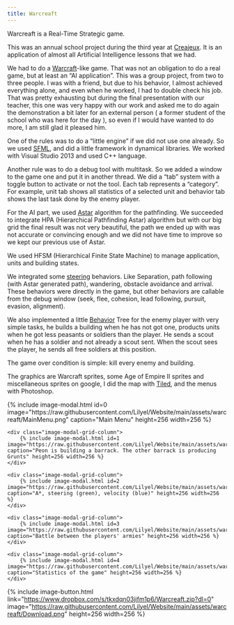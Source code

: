 ```yaml
---
title: Warcreaft
---
```


Warcreaft is a Real-Time Strategic game.

This was an annual school project during the third year at [Creajeux](http://www.creajeux.fr/). It is an application of almost all Artificial Intelligence lessons that we had.

We had to do a [Warcraft](http://fr.wikipedia.org/wiki/Warcraft)-like game. That was not an obligation to do a real game, but at least an “AI application”. This was a group project, from two to three people.  I was with a friend, but due to his behavior, I almost achieved everything alone, and even when he worked, I had to double check his job. That was pretty exhausting but during the final presentation with our teacher, this one was very happy with our work and asked me to do again the demonstration a bit later for an external person ( a former student of the school who was here for the day ), so even if I would have wanted to do more, I am still glad it pleased him.

One of the rules was to do a “little engine” if we did not use one already. So we used [SFML](http://www.sfml-dev.org/), and did a little framework in dynamical libraries. We worked with Visual Studio 2013 and used C++ language.

Another rule was to do a debug tool with multitask.  So we added a window to the game one and put it in another thread. We did a “tab” system with a toggle button to activate or not the tool. Each tab represents a “category”. For example, unit tab shows all statistics of a selected unit and behavior tab shows the last task done by the enemy player.

For the AI part, we used [Astar](http://en.wikipedia.org/wiki/A*_search_algorithm) algorithm for the pathfinding. We succeeded to integrate HPA (Hierarchical Pathfinding Astar) algorithm but with our big grid the final result was not very beautiful, the path we ended up with was not accurate or convincing enough and we did not have time to improve so we kept our previous use of Astar.

We used HFSM (Hierarchical Finite State Machine) to manage application, units and building states.

We integrated some [steering](http://en.wikipedia.org/wiki/Reactive_planning#Steering) behaviors. Like Separation, path following (with Astar generated path), wandering, obstacle avoidance and arrival. These behaviors were directly in the game, but other behaviors are callable from the debug window (seek, flee, cohesion, lead following, pursuit, evasion, alignment).

We also implemented a little [Behavior](http://en.wikipedia.org/wiki/Behavior_Trees) Tree for the enemy player with very simple tasks, he builds a building when he has not got one, products units when he got less peasants or soldiers than the player. He sends a scout when he has a soldier and not already a scout sent. When the scout sees the player, he sends all free soldiers at this position.

The game over condition is simple: kill every enemy and building.

The graphics are Warcraft sprites, some Age of Empire II sprites and miscellaneous sprites on google, I did the map with [Tiled](https://www.mapeditor.org/), and the menus with Photoshop.

<div class="image-modal-grid-row"> 
    <div class="image-modal-grid-column">
        {% include image-modal.html id=0 image="https://raw.githubusercontent.com/Lilyel/Website/main/assets/warcreaft/MainMenu.png" caption="Main Menu" height=256 width=256 %}
    </div>

    <div class="image-modal-grid-column">
        {% include image-modal.html id=1 image="https://raw.githubusercontent.com/Lilyel/Website/main/assets/warcreaft/BuildProd.png" caption="Peon is building a barrack. The other barrack is producing Grunts" height=256 width=256 %}
    </div>

    <div class="image-modal-grid-column">
        {% include image-modal.html id=2 image="https://raw.githubusercontent.com/Lilyel/Website/main/assets/warcreaft/SteeringPathfinding.png" caption="A*, steering (green), velocity (blue)" height=256 width=256 %}
    </div>

    <div class="image-modal-grid-column">
        {% include image-modal.html id=3 image="https://raw.githubusercontent.com/Lilyel/Website/main/assets/warcreaft/Battle.png" caption="Battle between the players' armies" height=256 width=256 %}
    </div>

    <div class="image-modal-grid-column">
        {% include image-modal.html id=4 image="https://raw.githubusercontent.com/Lilyel/Website/main/assets/warcreaft/GameOver.png" caption="Statistics of the game" height=256 width=256 %}
    </div>
</div>

 {% include image-button.html link="https://www.dropbox.com/s/tkxdqn03jifm1p6/Warcreaft.zip?dl=0" image="https://raw.githubusercontent.com/Lilyel/Website/main/assets/warcreaft/Download.png" height=256 width=256 %}
